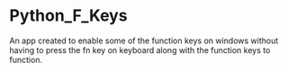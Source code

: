 # Python_F_Keys
An app created to enable some of the function keys on windows without having to press the fn key on keyboard along with the function keys to function.
